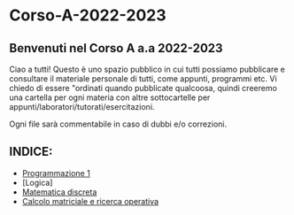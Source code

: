# Corso-A-2022-2023
## Benvenuti nel Corso A a.a 2022-2023

Ciao a tutti!
Questo è uno spazio pubblico in cui tutti possiamo pubblicare e consultare il materiale personale di tutti, come appunti, programmi etc.
Vi chiedo di essere "ordinati quando pubblicate qualcoosa, quindi creeremo una cartella per ogni materia con altre sottocartelle per appunti/laboratori/tutorati/esercitazioni.

Ogni file sarà commentabile in caso di dubbi e/o correzioni.

## INDICE:
- [Programmazione 1](https://github.com/LuisBarrios03/Corso-A-2022-2023/tree/main/Programmazione%201%20Lab)
- [Logica]
- [Matematica discreta](https://github.com/LuisBarrios03/Corso-A-2022-2023/tree/main/Matematica%20Discreta)
- [Calcolo matriciale e ricerca operativa](https://github.com/LuisBarrios03/Corso-A-2022-2023/tree/main/CalcoloMatriciale_RicercaOperativa)
